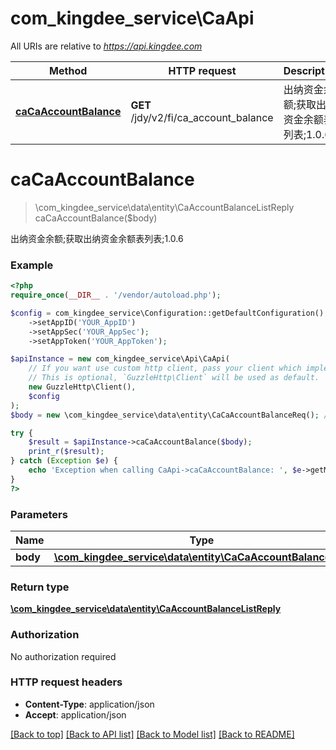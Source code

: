 # com_kingdee_service\CaApi

All URIs are relative to *https://api.kingdee.com*

Method | HTTP request | Description
------------- | ------------- | -------------
[**caCaAccountBalance**](CaApi.md#caCaAccountBalance) | **GET** /jdy/v2/fi/ca_account_balance | 出纳资金余额;获取出纳资金余额表列表;1.0.6


# **caCaAccountBalance**
> \com_kingdee_service\data\entity\CaAccountBalanceListReply caCaAccountBalance($body)

出纳资金余额;获取出纳资金余额表列表;1.0.6

### Example
```php
<?php
require_once(__DIR__ . '/vendor/autoload.php');

$config = com_kingdee_service\Configuration::getDefaultConfiguration()
    ->setAppID('YOUR_AppID')
    ->setAppSec('YOUR_AppSec');
    ->setAppToken('YOUR_AppToken');

$apiInstance = new com_kingdee_service\Api\CaApi(
    // If you want use custom http client, pass your client which implements `GuzzleHttp\ClientInterface`.
    // This is optional, `GuzzleHttp\Client` will be used as default.
    new GuzzleHttp\Client(),
    $config
);
$body = new \com_kingdee_service\data\entity\CaCaAccountBalanceReq(); // \com_kingdee_service\data\entity\CaCaAccountBalanceReq | 

try {
    $result = $apiInstance->caCaAccountBalance($body);
    print_r($result);
} catch (Exception $e) {
    echo 'Exception when calling CaApi->caCaAccountBalance: ', $e->getMessage(), PHP_EOL;
}
?>
```

### Parameters

Name | Type | Description  | Notes
------------- | ------------- | ------------- | -------------
 **body** | [**\com_kingdee_service\data\entity\CaCaAccountBalanceReq**](../Model/CaCaAccountBalanceReq.md)|  | [optional]

### Return type

[**\com_kingdee_service\data\entity\CaAccountBalanceListReply**](../Model/CaAccountBalanceListReply.md)

### Authorization

No authorization required

### HTTP request headers

 - **Content-Type**: application/json
 - **Accept**: application/json

[[Back to top]](#) [[Back to API list]](../../README.md#documentation-for-api-endpoints) [[Back to Model list]](../../README.md#documentation-for-models) [[Back to README]](../../README.md)

